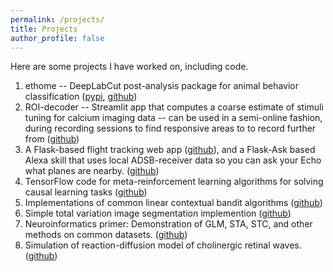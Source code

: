 ```yaml
---
permalink: /projects/
title: Projects
author_profile: false
---
```


Here are some projects I have worked on, including code.

1. ethome -- DeepLabCut post-analysis package for animal behavior classification ([pypi](https://pypi.org/project/ethome-ml), [github](https://github.com/benlansdell/ethome))
2. ROI-decoder -- Streamlit app that computes a coarse estimate of stimuli tuning for calcium imaging data -- can be used in a semi-online fashion, during recording sessions to find responsive areas to to record further from ([github](https://github.com/benlansdell/roi-decoder))
3. A Flask-based flight tracking web app ([github](https://github.com/benlansdell/flying-overhead)), and a Flask-Ask based Alexa skill that uses local ADSB-receiver data so you can ask your Echo what planes are nearby. ([github](https://github.com/benlansdell/raspberry-fly))
4. TensorFlow code for meta-reinforcement learning algorithms for solving causal learning tasks ([github](https://github.com/benlansdell/Meta-RL))
5. Implementations of common linear contextual bandit algorithms ([github](https://github.com/benlansdell/conservativerdd))
6. Simple total variation image segmentation implemention ([github](https://github.com/benlansdell/segmentation)) 
7. Neuroinformatics primer: Demonstration of GLM, STA, STC, and other methods on common datasets. ([github](https://github.com/NeuroInfoPrimer/primer))
8. Simulation of reaction-diffusion model of cholinergic retinal waves. ([github](https://github.com/benlansdell/retinalwaves))
